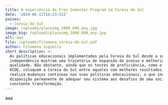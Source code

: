 ```yaml
---
title: A experiência do Free Semester Program na Coreia do Sul
date: '2019-06-11T16:23:32Z'
paises:
  - Coreia do Sul
image: /uploads/placeimg_1000_600_any.jpg
image_big: /uploads/placeimg_1000_600_any.jpg
alt: aaa
file: /uploads/filomena_coreia-do-sul.pdf
author: Filomena Siqueira
short_description: >-
  As políticas educacionais implementadas pela Coreia do Sul desde a sua
  independência mostram uma trajetória de expansão do acesso e melhoria da
  qualidade. Não obstante, ainda que os testes de proficiência, como o Pisa da
  OCDE, coloquem a Coreia do Sul entre aqueles com melhores resultados, o país
  realiza mudanças contínuas nas suas políticas educacionais, o que indica uma
  disposição permanente de adequar seu sistema aos desafios de uma sociedade em
  constante transformação.
---
```

aaa
